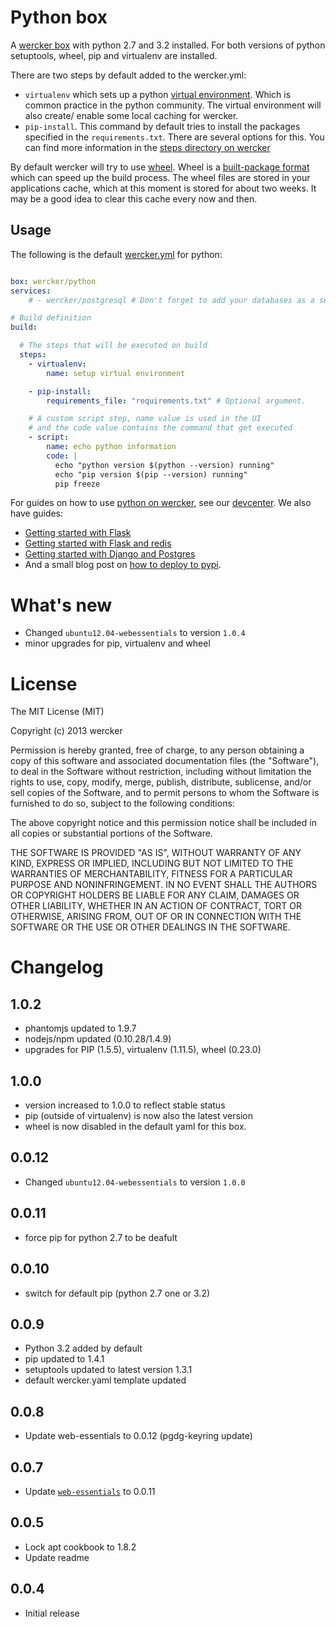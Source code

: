 # Python box

A [wercker box](http://devcenter.wercker.com/articles/boxes/) with python 2.7
and 3.2 installed. For both versions of python setuptools, wheel, pip and
virtualenv are installed.

There are two steps by default added to the wercker.yml:

- `virtualenv` which sets up a python
[virtual environment](http://www.virtualenv.org/en/latest/). Which is common
practice in the python community. The virtual environment will also create/
enable some local caching for wercker.
- `pip-install`. This command by default tries to install the packages
specified in the `requirements.txt`. There are several options for this.
You can find more information in the [steps directory on wercker]("/#explore/steps")

By default wercker will try to use
[wheel](http://wheel.readthedocs.org/en/latest/). Wheel is a [built-package
format](http://www.python.org/dev/peps/pep-0427/) which can speed up the build
process. The wheel files are stored in your applications cache, which at this
moment is stored for about two weeks. It may be a good idea to clear this cache
every now and then.


## Usage

The following is the default [wercker.yml](http://devcenter.wercker.com/articles/werckeryml/) for python:

```yaml

box: wercker/python
services:
    # - wercker/postgresql # Don't forget to add your databases as a service

# Build definition
build:

  # The steps that will be executed on build
  steps:
    - virtualenv:
        name: setup virtual environment

    - pip-install:
        requirements_file: "requirements.txt" # Optional argument.

    # A custom script step, name value is used in the UI
    # and the code value contains the command that get executed
    - script:
        name: echo python information
        code: |
          echo "python version $(python --version) running"
          echo "pip version $(pip --version) running"
          pip freeze
```

For guides on how to use
[python on wercker](http://devcenter.wercker.com/articles/languages/python.html),
see our [devcenter](http://devcenter.wercker.com). We also have guides:

* [Getting started with Flask](http://devcenter.wercker.com/articles/languages/python/flask.html)
* [Getting started with Flask and redis](http://devcenter.wercker.com/articles/languages/python/flaskredis.html)
* [Getting started with Django and Postgres](http://devcenter.wercker.com/articles/languages/python/django-postgres.html)
* And a small blog post on [how to deploy to pypi](http://blog.wercker.com/2013/06/28/Deploying-to-pypi.html).

# What's new

- Changed `ubuntu12.04-webessentials` to version `1.0.4`
- minor upgrades for pip, virtualenv and wheel

# License

The MIT License (MIT)

Copyright (c) 2013 wercker

Permission is hereby granted, free of charge, to any person obtaining a copy of
this software and associated documentation files (the "Software"), to deal in
the Software without restriction, including without limitation the rights to
use, copy, modify, merge, publish, distribute, sublicense, and/or sell copies of
the Software, and to permit persons to whom the Software is furnished to do so,
subject to the following conditions:

The above copyright notice and this permission notice shall be included in all
copies or substantial portions of the Software.

THE SOFTWARE IS PROVIDED "AS IS", WITHOUT WARRANTY OF ANY KIND, EXPRESS OR
IMPLIED, INCLUDING BUT NOT LIMITED TO THE WARRANTIES OF MERCHANTABILITY, FITNESS
FOR A PARTICULAR PURPOSE AND NONINFRINGEMENT. IN NO EVENT SHALL THE AUTHORS OR
COPYRIGHT HOLDERS BE LIABLE FOR ANY CLAIM, DAMAGES OR OTHER LIABILITY, WHETHER
IN AN ACTION OF CONTRACT, TORT OR OTHERWISE, ARISING FROM, OUT OF OR IN
CONNECTION WITH THE SOFTWARE OR THE USE OR OTHER DEALINGS IN THE SOFTWARE.

# Changelog

## 1.0.2
- phantomjs updated to 1.9.7
- nodejs/npm updated (0.10.28/1.4.9)
- upgrades for PIP (1.5.5), virtualenv (1.11.5), wheel (0.23.0)

## 1.0.0
- version increased to 1.0.0 to reflect stable status
- pip (outside of virtualenv) is now also the latest version
- wheel is now disabled in the default yaml for this box.

## 0.0.12

- Changed `ubuntu12.04-webessentials` to version `1.0.0`

## 0.0.11

- force pip for python 2.7 to be deafult

## 0.0.10

- switch for default pip (python 2.7 one or 3.2)

## 0.0.9

- Python 3.2 added by default
- pip updated to 1.4.1
- setuptools updated to latest version 1.3.1
- default wercker.yaml template updated

## 0.0.8

- Update web-essentials to 0.0.12 (pgdg-keyring update)

## 0.0.7

- Update [`web-essentials`](https://app.wercker.com/#applications/51ab0c42df8960ba45003fd9/tab/details) to 0.0.11

## 0.0.5

- Lock apt cookbook to 1.8.2
- Update readme

## 0.0.4

- Initial release
